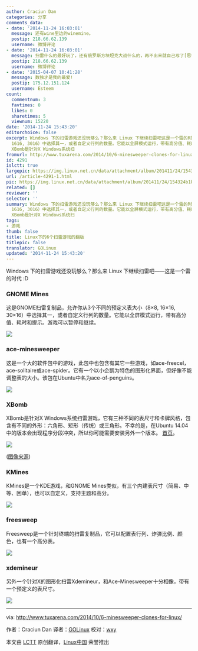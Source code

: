 ```yaml
---
author: Craciun Dan
categories: 分享
comments_data:
- date: '2014-11-24 16:03:01'
  message: 还有wine里边的winemine。
  postip: 218.66.62.139
  username: 微博评论
- date: '2014-11-24 16:03:01'
  message: 扫雷什么的最好玩了，还有俄罗斯方块坦克大战什么的，再不出来就自己写了[思考]
  postip: 218.66.62.139
  username: 微博评论
- date: '2015-04-07 10:41:28'
  message: 数独才是我的最爱!
  postip: 175.12.151.124
  username: Esteem
count:
  commentnum: 3
  favtimes: 0
  likes: 0
  sharetimes: 5
  viewnum: 15220
date: '2014-11-24 15:43:20'
editorchoice: false
excerpt: Windows 下的扫雷游戏还没玩够么？那么来 Linux 下继续扫雷吧这是一个雷的时代 :D GNOME Mines 这是GNOME扫雷复制品，允许你从3个不同的预定义表大小（88,
  1616, 3016）中选择其一，或者自定义行列的数量。它能以全屏模式运行，带有高分值、耗时和提示。游戏可以暂停和继续。  ace-minesweeper 这是一个大的软件包中的游戏，此包中也包含有其它一些游戏，如ace-freecel，ace-solitaire或ace-spider。它有一个以小企鹅为特色的图形化界面，但好像不能调整表的大小。该包在Ubuntu中名为ace-of-penguins。  XBomb
  XBomb是针对X Windows系统扫
fromurl: http://www.tuxarena.com/2014/10/6-minesweeper-clones-for-linux/
id: 4291
islctt: true
largepic: https://img.linux.net.cn/data/attachment/album/201411/24/154324b1kpw9xpng1runx3.jpg
url: /article-4291-1.html
pic: https://img.linux.net.cn/data/attachment/album/201411/24/154324b1kpw9xpng1runx3.jpg.thumb.jpg
related: []
reviewer: ''
selector: ''
summary: Windows 下的扫雷游戏还没玩够么？那么来 Linux 下继续扫雷吧这是一个雷的时代 :D GNOME Mines 这是GNOME扫雷复制品，允许你从3个不同的预定义表大小（88,
  1616, 3016）中选择其一，或者自定义行列的数量。它能以全屏模式运行，带有高分值、耗时和提示。游戏可以暂停和继续。  ace-minesweeper 这是一个大的软件包中的游戏，此包中也包含有其它一些游戏，如ace-freecel，ace-solitaire或ace-spider。它有一个以小企鹅为特色的图形化界面，但好像不能调整表的大小。该包在Ubuntu中名为ace-of-penguins。  XBomb
  XBomb是针对X Windows系统扫
tags:
- 游戏
thumb: false
title: Linux下的6个扫雷游戏的翻版
titlepic: false
translator: GOLinux
updated: '2014-11-24 15:43:20'
---
```


Windows 下的扫雷游戏还没玩够么？那么来 Linux 下继续扫雷吧——这是一个雷的时代 :D


### GNOME Mines


这是GNOME扫雷复制品，允许你从3个不同的预定义表大小（8×8, 16×16, 30×16）中选择其一，或者自定义行列的数量。它能以全屏模式运行，带有高分值、耗时和提示。游戏可以暂停和继续。


![](/data/attachment/album/201411/24/154324b1kpw9xpng1runx3.jpg)


### ace-minesweeper


这是一个大的软件包中的游戏，此包中也包含有其它一些游戏，如ace-freecel，ace-solitaire或ace-spider。它有一个以小企鹅为特色的图形化界面，但好像不能调整表的大小。该包在Ubuntu中名为ace-of-penguins。


![](/data/attachment/album/201411/24/154326svvf95qfmc2jll1n.jpg)


### XBomb


XBomb是针对X Windows系统扫雷游戏，它有三种不同的表尺寸和卡牌风格，包含有不同的外形：六角形、矩形（传统）或三角形。不幸的是，在Ubuntu 14.04中的版本会出现程序分段冲突，所以你可能需要安装另外一个版本。 [首页](http://www.gedanken.org.uk/software/xbomb/)。


![](/data/attachment/album/201411/24/154327y91avz9o1v1wz36n.png)


([图像来源](http://www.gedanken.org.uk/software/xbomb/))


### KMines


KMines是一个KDE游戏，和GNOME Mines类似，有三个内建表尺寸（简易、中等、困单），也可以自定义，支持主题和高分。


![](/data/attachment/album/201411/24/154330nauoo9zokc5emynp.jpg)


### freesweep


Freesweep是一个针对终端的扫雷复制品，它可以配置表行列、炸弹比例、颜色，也有一个高分表。


![](/data/attachment/album/201411/24/154332d1l3l1zmocz5moty.jpg)


### xdemineur


另外一个针对X的图形化扫雷Xdemineur，和Ace-Minesweeper十分相像，带有一个预定义的表尺寸。


![](/data/attachment/album/201411/24/154335j7z11nmiw9d13j5d.jpg)




---


via: <http://www.tuxarena.com/2014/10/6-minesweeper-clones-for-linux/>


作者：Craciun Dan 译者：[GOLinux](https://github.com/GOLinux) 校对：[wxy](https://github.com/wxy)


本文由 [LCTT](https://github.com/LCTT/TranslateProject) 原创翻译，[Linux中国](http://linux.cn/) 荣誉推出